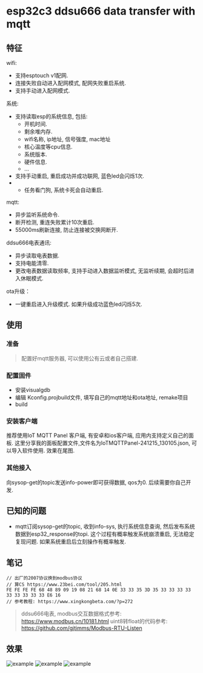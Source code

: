# esp32c3 ddsu666 data transfer with mqtt

## 特征

wifi:
+ 支持esptouch v1配网.
+ 连接失败自动进入配网模式, 配网失败重启系统.
+ 支持手动进入配网模式.

系统:
+ 支持读取esp的系统信息, 包括:
  * 开机时间.
  * 剩余堆内存.
  * wifi名称, ip地址, 信号强度, mac地址
  * 核心温度等cpu信息.
  * 系统版本.
  * 硬件信息.
  * ...
+ 支持手动重启, 重启成功并成功联网, 蓝色led会闪烁1次.
+ + 任务看门狗, 系统卡死会自动重启.

mqtt:
+ 异步监听系统命令.
+ 断开检测, 重连失败累计10次重启.
+ 55000ms刷新连接, 防止连接被交换网断开.

ddsu666电表通讯:
+ 异步读取电表数据.
+ 支持电能清零.
+ 更改电表数据读取频率, 支持手动进入数据监听模式, 无监听续期, 会超时后进入休眠模式.

ota升级：
+ 一键重启进入升级模式. 如果升级成功蓝色led闪烁5次.

## 使用

### 准备

> 配置好mqtt服务器, 可以使用公有云或者自己搭建.

### 配置固件
+ 安装visualgdb
+ 编辑 Kconfig.projbuild文件, 填写自己的mqtt地址和ota地址, remake项目
+ build

### 安装客户端
推荐使用IoT MQTT Panel 客户端, 有安卓和ios客户端, 应用内支持定义自己的面板.
这里分享我的面板配置文件,文件名为IoTMQTTPanel-241215_130105.json, 可以导入软件使用. 效果在尾图.

### 其他接入
向sysop-get的topic发送info-power即可获得数据, qos为0. 后续需要你自己开发.

## 已知的问题
+ mqtt订阅sysop-get的topic, 收到info-sys, 执行系统信息查询, 然后发布系统数据到esp32_response的topi. 这个过程有概率触发系统崩溃重启, 无法稳定复现问题. 如果系统重启后立刻操作有概率触发.

## 笔记

~~~
// 出厂的2007协议换到modbus协议
// 算CS https://www.23bei.com/tool/205.html
FE FE FE FE 68 48 89 09 19 08 21 68 14 0E 33 33 35 3D 35 33 33 33 33 33 33 33 33 33 E6 16
// 参考教程: https://www.xingkongbeta.com/?p=272
~~~
>
> ddsu666电表, modbus交互数据格式参考: https://www.modbus.cn/10181.html
> uint8转float的代码参考: https://github.com/gjtimms/Modbus-RTU-Listen
>

## 效果
![example](https://cf.mb6.top/lib/images/github/20241211/b00b9f9237d13798349b2a507c80cbb4.jpg)
![example](https://cf.mb6.top/lib/images/github/20241211/C_N4NO1R8U@SJICKCO_NTEB.png)
![example](https://cf.mb6.top/lib/images/github/20241211/97899446cfe9345c70c12590cad1b4c7.jpg)



